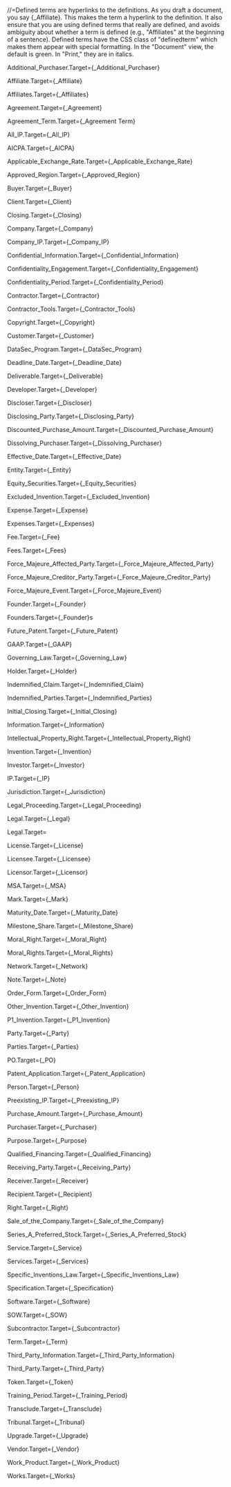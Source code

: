 //=Defined terms are hyperlinks to the definitions.  As you draft a document, you say {_Affiliate}.  This makes the term a hyperlink to the definition.  It also ensure that you are using defined terms that really are defined, and avoids ambiguity about whether a term is defined (e.g., "Affiliates" at the beginning of a sentence).  Defined terms have the CSS class of "definedterm" which makes them appear with special formatting.  In the "Document" view, the default is green.  In "Print," they are in italics.


Additional_Purchaser.Target={_Additional_Purchaser}

Affiliate.Target={_Affiliate}

Affiliates.Target={_Affiliates}

Agreement.Target={_Agreement}

Agreement_Term.Target={_Agreement Term}

All_IP.Target={_All_IP}

AICPA.Target={_AICPA}

Applicable_Exchange_Rate.Target={_Applicable_Exchange_Rate}

Approved_Region.Target={_Approved_Region}

Buyer.Target={_Buyer}

Client.Target={_Client}

Closing.Target={_Closing}

Company.Target={_Company}

Company_IP.Target={_Company_IP}

Confidential_Information.Target={_Confidential_Information}

Confidentiality_Engagement.Target={_Confidentiality_Engagement}

Confidentiality_Period.Target={_Confidentiality_Period}

Contractor.Target={_Contractor}

Contractor_Tools.Target={_Contractor_Tools}

Copyright.Target={_Copyright}

Customer.Target={_Customer}

DataSec_Program.Target={_DataSec_Program}

Deadline_Date.Target={_Deadline_Date}

Deliverable.Target={_Deliverable}

Developer.Target={_Developer}

Discloser.Target={_Discloser}

Disclosing_Party.Target={_Disclosing_Party}

Discounted_Purchase_Amount.Target={_Discounted_Purchase_Amount}

Dissolving_Purchaser.Target={_Dissolving_Purchaser}

Effective_Date.Target={_Effective_Date}

Entity.Target={_Entity}

Equity_Securities.Target={_Equity_Securities}

Excluded_Invention.Target={_Excluded_Invention}

Expense.Target={_Expense}

Expenses.Target={_Expenses}

Fee.Target={_Fee}

Fees.Target={_Fees}

Force_Majeure_Affected_Party.Target={_Force_Majeure_Affected_Party}

Force_Majeure_Creditor_Party.Target={_Force_Majeure_Creditor_Party}

Force_Majeure_Event.Target={_Force_Majeure_Event}

Founder.Target={_Founder}

Founders.Target={_Founder}s

Future_Patent.Target={_Future_Patent}

GAAP.Target={_GAAP}

Governing_Law.Target={_Governing_Law}

Holder.Target={_Holder}

Indemnified_Claim.Target={_Indemnified_Claim}

Indemnified_Parties.Target={_Indemnified_Parties}

Initial_Closing.Target={_Initial_Closing}

Information.Target={_Information}

Intellectual_Property_Right.Target={_Intellectual_Property_Right}

Invention.Target={_Invention}

Investor.Target={_Investor}

IP.Target={_IP}

Jurisdiction.Target={_Jurisdiction}

Legal_Proceeding.Target={_Legal_Proceeding}

Legal.Target={_Legal}

Legal.Target=

License.Target={_License}

Licensee.Target={_Licensee}

Licensor.Target={_Licensor}

MSA.Target={_MSA}

Mark.Target={_Mark}

Maturity_Date.Target={_Maturity_Date}

Milestone_Share.Target={_Milestone_Share}

Moral_Right.Target={_Moral_Right}

Moral_Rights.Target={_Moral_Rights}

Network.Target={_Network}

Note.Target={_Note}

Order_Form.Target={_Order_Form}

Other_Invention.Target={_Other_Invention}

P1_Invention.Target={_P1_Invention}

Party.Target={_Party}

Parties.Target={_Parties}

PO.Target={_PO}

Patent_Application.Target={_Patent_Application}

Person.Target={_Person}

Preexisting_IP.Target={_Preexisting_IP}

Purchase_Amount.Target={_Purchase_Amount}

Purchaser.Target={_Purchaser}

Purpose.Target={_Purpose}

Qualified_Financing.Target={_Qualified_Financing}

Receiving_Party.Target={_Receiving_Party}

Receiver.Target={_Receiver}

Recipient.Target={_Recipient}

Right.Target={_Right}

Sale_of_the_Company.Target={_Sale_of_the_Company}

Series_A_Preferred_Stock.Target={_Series_A_Preferred_Stock}

Service.Target={_Service}

Services.Target={_Services}

Specific_Inventions_Law.Target={_Specific_Inventions_Law}

Specification.Target={_Specification}

Software.Target={_Software}

SOW.Target={_SOW}

Subcontractor.Target={_Subcontractor}

Term.Target={_Term}

Third_Party_Information.Target={_Third_Party_Information}

Third_Party.Target={_Third_Party}

Token.Target={_Token}

Training_Period.Target={_Training_Period}

Transclude.Target={_Transclude}

Tribunal.Target={_Tribunal}

Upgrade.Target={_Upgrade}

Vendor.Target={_Vendor}

Work_Product.Target={_Work_Product}

Works.Target={_Works}